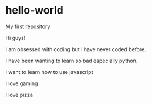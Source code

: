 # hello-world
My first repository

Hi guys!

I am obsessed with coding but i have never coded before. 

I have been wanting to learn so bad especially python.

I want to learn how to use javascript

I love gaming

I love pizza
